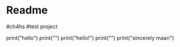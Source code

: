 # Readme
#ch4hs
#test project 

print("hello")
print("")
print("hello!")
print("")
print("sincerely maan")
